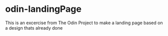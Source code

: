 # odin-landingPage
This is an excercise from The Odin Project to make a landing page based on a design thats already done
